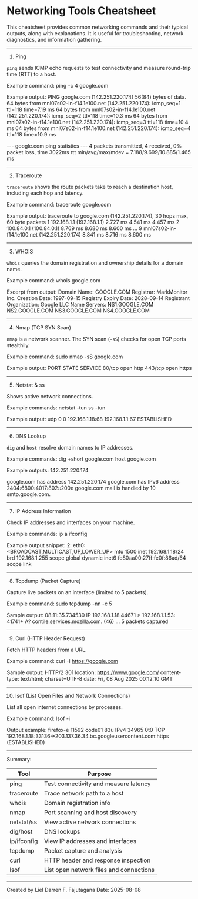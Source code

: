 # Networking Tools Cheatsheet

This cheatsheet provides common networking commands and their typical outputs, along with explanations. It is useful for troubleshooting, network diagnostics, and information gathering.

---

1. Ping

`ping` sends ICMP echo requests to test connectivity and measure round-trip time (RTT) to a host.

Example command:
ping -c 4 google.com

Example output:
PING google.com (142.251.220.174) 56(84) bytes of data.
64 bytes from mnl07s02-in-f14.1e100.net (142.251.220.174): icmp_seq=1 ttl=118 time=7.19 ms
64 bytes from mnl07s02-in-f14.1e100.net (142.251.220.174): icmp_seq=2 ttl=118 time=10.3 ms
64 bytes from mnl07s02-in-f14.1e100.net (142.251.220.174): icmp_seq=3 ttl=118 time=10.4 ms
64 bytes from mnl07s02-in-f14.1e100.net (142.251.220.174): icmp_seq=4 ttl=118 time=10.9 ms

--- google.com ping statistics ---
4 packets transmitted, 4 received, 0% packet loss, time 3022ms
rtt min/avg/max/mdev = 7.188/9.699/10.885/1.465 ms

---

2. Traceroute

`traceroute` shows the route packets take to reach a destination host, including each hop and latency.

Example command:
traceroute google.com

Example output:
traceroute to google.com (142.251.220.174), 30 hops max, 60 byte packets
 1  192.168.1.1 (192.168.1.1)  2.727 ms  4.541 ms  4.457 ms
 2  100.84.0.1 (100.84.0.1)  8.769 ms  8.680 ms  8.600 ms
 ...
 9  mnl07s02-in-f14.1e100.net (142.251.220.174)  8.841 ms  8.716 ms  8.600 ms

---

3. WHOIS

`whois` queries the domain registration and ownership details for a domain name.

Example command:
whois google.com

Excerpt from output:
Domain Name: GOOGLE.COM
Registrar: MarkMonitor Inc.
Creation Date: 1997-09-15
Registry Expiry Date: 2028-09-14
Registrant Organization: Google LLC
Name Servers:
    NS1.GOOGLE.COM
    NS2.GOOGLE.COM
    NS3.GOOGLE.COM
    NS4.GOOGLE.COM

---

4. Nmap (TCP SYN Scan)

`nmap` is a network scanner. The SYN scan (`-sS`) checks for open TCP ports stealthily.

Example command:
sudo nmap -sS google.com

Example output:
PORT    STATE SERVICE
80/tcp  open  http
443/tcp open  https

---

5. Netstat & ss

Shows active network connections.

Example commands:
netstat -tun
ss -tun

Example output:
udp 0 0 192.168.1.18:68 192.168.1.1:67 ESTABLISHED

---

6. DNS Lookup

`dig` and `host` resolve domain names to IP addresses.

Example commands:
dig +short google.com
host google.com

Example outputs:
142.251.220.174

google.com has address 142.251.220.174
google.com has IPv6 address 2404:6800:4017:802::200e
google.com mail is handled by 10 smtp.google.com.

---

7. IP Address Information

Check IP addresses and interfaces on your machine.

Example commands:
ip a
ifconfig

Example output snippet:
2: eth0: <BROADCAST,MULTICAST,UP,LOWER_UP> mtu 1500
    inet 192.168.1.18/24 brd 192.168.1.255 scope global dynamic
    inet6 fe80::a00:27ff:fe0f:86ad/64 scope link

---

8. Tcpdump (Packet Capture)

Capture live packets on an interface (limited to 5 packets).

Example command:
sudo tcpdump -nn -c 5

Sample output:
08:11:35.734530 IP 192.168.1.18.44671 > 192.168.1.1.53: 41741+ A? contile.services.mozilla.com. (46)
...
5 packets captured

---

9. Curl (HTTP Header Request)

Fetch HTTP headers from a URL.

Example command:
curl -I https://google.com

Sample output:
HTTP/2 301 
location: https://www.google.com/
content-type: text/html; charset=UTF-8
date: Fri, 08 Aug 2025 00:12:10 GMT

---

10. lsof (List Open Files and Network Connections)

List all open internet connections by processes.

Example command:
lsof -i

Output example:
firefox-e 11592 code01 83u IPv4 34965 0t0 TCP 192.168.1.18:33136->203.137.36.34.bc.googleusercontent.com:https (ESTABLISHED)

---

Summary:

| Tool       | Purpose                                      |
|------------|----------------------------------------------|
| ping       | Test connectivity and measure latency       |
| traceroute | Trace network path to a host                  |
| whois      | Domain registration info                      |
| nmap       | Port scanning and host discovery              |
| netstat/ss | View active network connections                |
| dig/host   | DNS lookups                                   |
| ip/ifconfig| View IP addresses and interfaces              |
| tcpdump    | Packet capture and analysis                    |
| curl       | HTTP header and response inspection            |
| lsof       | List open network files and connections       |

---

Created by Liel Darren F. Fajutagana
Date: 2025-08-08
